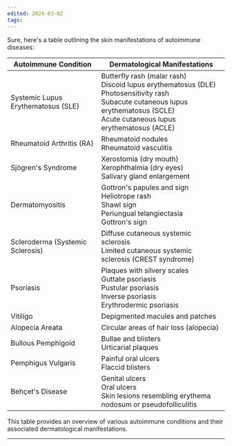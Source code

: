 ```yaml
---
edited: 2024-03-02
tags:
---
```

Sure, here's a table outlining the skin manifestations of autoimmune diseases:

| Autoimmune Condition               | Dermatological Manifestations                                                                                                                                                            |
| ---------------------------------- | ---------------------------------------------------------------------------------------------------------------------------------------------------------------------------------------- |
| Systemic Lupus Erythematosus (SLE) | Butterfly rash (malar rash)<br>Discoid lupus erythematosus (DLE)<br>Photosensitivity rash<br>Subacute cutaneous lupus erythematosus (SCLE)<br>Acute cutaneous lupus erythematosus (ACLE) |
| Rheumatoid Arthritis (RA)          | Rheumatoid nodules<br>Rheumatoid vasculitis                                                                                                                                              |
| Sjögren's Syndrome                 | Xerostomia (dry mouth)<br>Xerophthalmia (dry eyes)<br>Salivary gland enlargement                                                                                                         |
| Dermatomyositis                    | Gottron's papules and sign<br>Heliotrope rash<br>Shawl sign<br>Periungual telangiectasia<br>Gottron's sign                                                                               |
| Scleroderma (Systemic Sclerosis)   | Diffuse cutaneous systemic sclerosis<br>Limited cutaneous systemic sclerosis (CREST syndrome)                                                                                            |
| Psoriasis                          | Plaques with silvery scales<br>Guttate psoriasis<br>Pustular psoriasis<br>Inverse psoriasis<br>Erythrodermic psoriasis                                                                   |
| Vitiligo                           | Depigmented macules and patches                                                                                                                                                          |
| Alopecia Areata                    | Circular areas of hair loss (alopecia)                                                                                                                                                   |
| Bullous Pemphigoid                 | Bullae and blisters<br>Urticarial plaques                                                                                                                                                |
| Pemphigus Vulgaris                 | Painful oral ulcers<br>Flaccid blisters                                                                                                                                                  |
| Behçet's Disease                   | Genital ulcers<br>Oral ulcers<br>Skin lesions resembling erythema nodosum or pseudofolliculitis                                                                                          |

This table provides an overview of various autoimmune conditions and their associated dermatological manifestations.

---
